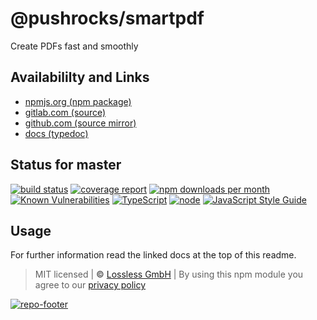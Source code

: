 # @pushrocks/smartpdf
Create PDFs fast and smoothly

## Availabililty and Links
* [npmjs.org (npm package)](https://www.npmjs.com/package/@pushrocks/smartpdf)
* [gitlab.com (source)](https://gitlab.om/pushrocks/smartpdf)
* [github.com (source mirror)](https://github.com/pushrocks/smartpdf)
* [docs (typedoc)](https://pushrocks.gitlab.io/smartpdf/)

## Status for master
[![build status](https://gitlab.om/pushrocks/smartpdf/badges/master/build.svg)](https://gitlab.om/pushrocks/smartpdf/commits/master)
[![coverage report](https://gitlab.om/pushrocks/smartpdf/badges/master/coverage.svg)](https://gitlab.om/pushrocks/smartpdf/commits/master)
[![npm downloads per month](https://img.shields.io/npm/dm/@pushrocks/smartpdf.svg)](https://www.npmjs.com/package/@pushrocks/smartpdf)
[![Known Vulnerabilities](https://snyk.io/test/npm/@pushrocks/smartpdf/badge.svg)](https://snyk.io/test/npm/@pushrocks/smartpdf)
[![TypeScript](https://img.shields.io/badge/TypeScript->=%203.x-blue.svg)](https://nodejs.org/dist/latest-v10.x/docs/api/)
[![node](https://img.shields.io/badge/node->=%2010.x.x-blue.svg)](https://nodejs.org/dist/latest-v10.x/docs/api/)
[![JavaScript Style Guide](https://img.shields.io/badge/code%20style-prettier-ff69b4.svg)](https://prettier.io/)

## Usage

For further information read the linked docs at the top of this readme.

> MIT licensed | **&copy;** [Lossless GmbH](https://lossless.gmbh)
| By using this npm module you agree to our [privacy policy](https://lossless.gmbH/privacy.html)

[![repo-footer](https://pushrocks.gitlab.io/assets/repo-footer.svg)](https://maintainedby.lossless.com)
